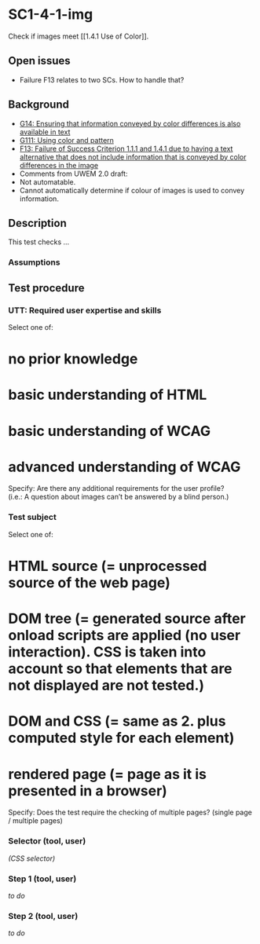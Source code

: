 
# SC1-4-1-img
Check if images meet [[1.4.1 Use of Color]].

## Open issues
- Failure F13 relates to two SCs. How to handle that?

## Background
- [G14: Ensuring that information conveyed by color differences is also available in text](http://www.w3.org/TR/2014/NOTE-WCAG20-TECHS-20140311/G14.html)
- [G111: Using color and pattern](http://www.w3.org/TR/2014/NOTE-WCAG20-TECHS-20140311/G111.html)
- [F13: Failure of Success Criterion 1.1.1 and 1.4.1 due to having a text alternative that does not include information that is conveyed by color differences in the image](http://www.w3.org/TR/2014/NOTE-WCAG20-TECHS-20140311/F13.html)
- Comments from UWEM 2.0 draft:
- Not automatable.
- Cannot automatically determine if colour of images is used to convey information.

## Description
This test checks …
### Assumptions

## Test procedure

### UTT: Required user expertise and skills
Select one of:
# no prior knowledge
# basic understanding of HTML
# basic understanding of WCAG
# advanced understanding of WCAG
Specify: Are there any additional requirements for the user profile?<br />(i.e.: A question about images can’t be answered by a blind person.)
### Test subject
Select one of:
# HTML source (= unprocessed source of the web page)
# DOM tree (= generated source after onload scripts are applied (no user interaction). CSS is taken into account so that elements that are not displayed are not tested.)
# DOM and CSS (= same as 2. plus computed style for each element)
# rendered page (= page as it is presented in a browser)
Specify: Does the test require the checking of multiple pages? (single page / multiple pages)
### Selector (tool, user)
*(CSS selector)*
### Step 1 (tool, user)
*to do*
### Step 2 (tool, user)
*to do*
